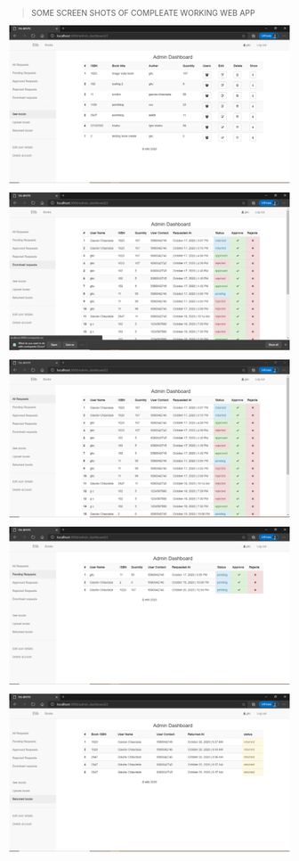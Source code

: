 > SOME SCREEN SHOTS OF COMPLEATE WORKING WEB APP

![](images/admin_books.png)

![](images/admin_csv.png)

![](images/admin_all_request.png)

![](images/admin_pending.png)

![](images/admin_returned.png)
